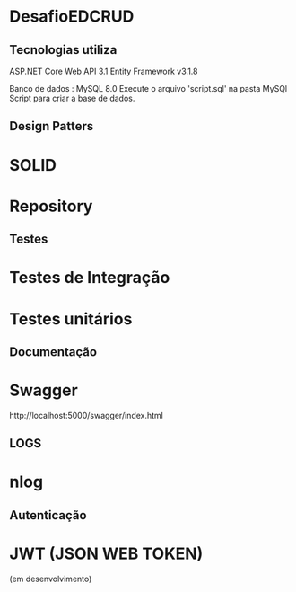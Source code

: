 # DesafioEDCRUD

## Tecnologias utiliza
ASP.NET Core Web API 3.1
Entity Framework v3.1.8

Banco de dados : MySQL 8.0
Execute o arquivo 'script.sql' na pasta MySQl Script para criar a base de dados.

## Design Patters
# SOLID
# Repository

## Testes
# Testes de Integração
# Testes unitários

## Documentação
# Swagger
http://localhost:5000/swagger/index.html

## LOGS
# nlog

## Autenticação
# JWT (JSON WEB TOKEN)
(em desenvolvimento)
